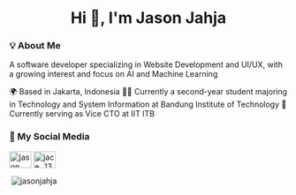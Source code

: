 <h1 align="center">Hi 👋, I'm Jason Jahja</h1>

<h3 align="left">💡 About Me</h3>
<p align="left">A software developer specializing in Website Development and UI/UX, with a growing interest and focus on AI and Machine Learning</p>

<p align="left">
<a>🌍 Based in Jakarta, Indonesia</a>
<a>👨‍🎓 Currently a second-year student majoring in Technology and System Information at Bandung Institute of Technology</a>
<a>💼 Currently serving as Vice CTO at IIT ITB</a>
</p>

<h3 align="left">👀 My Social Media</h3>
<p align="left">
<a href="https://linkedin.com/in/jason jahja" target="blank"><img align="center" src="https://raw.githubusercontent.com/rahuldkjain/github-profile-readme-generator/master/src/images/icons/Social/linked-in-alt.svg" alt="jason jahja" height="30" width="40" /></a>
<a href="https://instagram.com/jace_.135" target="blank"><img align="center" src="https://raw.githubusercontent.com/rahuldkjain/github-profile-readme-generator/master/src/images/icons/Social/instagram.svg" alt="jace_.135" height="30" width="40" /></a>
</p>

<p>&nbsp;<img align="center" src="https://github-readme-stats.vercel.app/api?username=jasonjahja&show_icons=true&locale=en" alt="jasonjahja" /></p>
